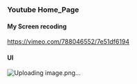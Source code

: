 ### Youtube Home_Page

#### My Screen recoding
https://vimeo.com/788046552/7e51df6194

#### UI
![Uploading image.png…]()
